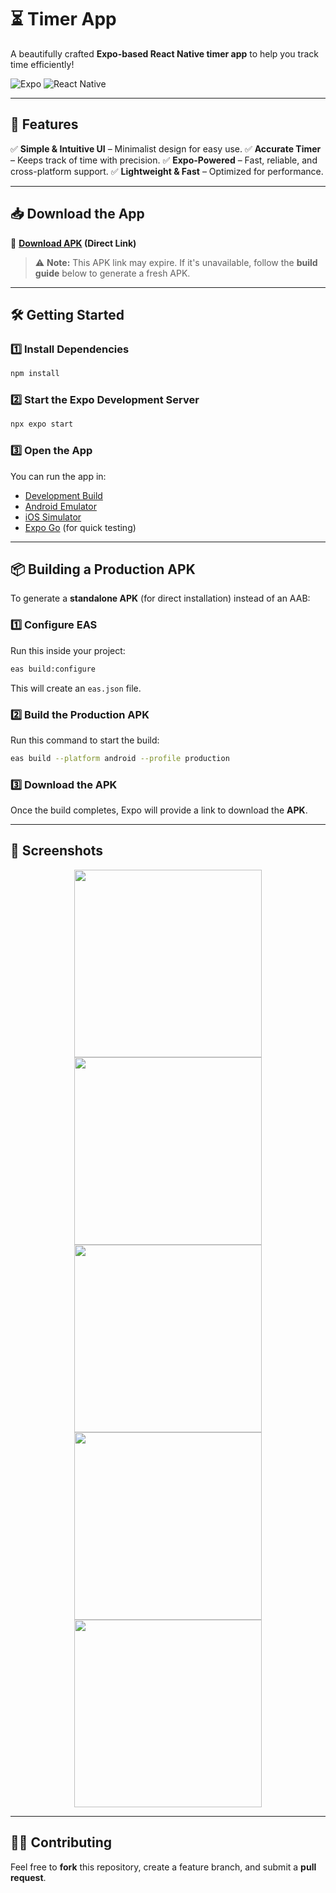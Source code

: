 # ⏳ Timer App
A beautifully crafted **Expo-based React Native timer app** to help you track time efficiently!

![Expo](https://img.shields.io/badge/Expo-000020?style=for-the-badge&logo=expo&logoColor=white)
![React Native](https://img.shields.io/badge/React%20Native-61DAFB?style=for-the-badge&logo=react&logoColor=black)

---

## 🚀 Features
✅ **Simple & Intuitive UI** – Minimalist design for easy use.
✅ **Accurate Timer** – Keeps track of time with precision.
✅ **Expo-Powered** – Fast, reliable, and cross-platform support.
✅ **Lightweight & Fast** – Optimized for performance.

---

## 📥 Download the App
🔹 **[Download APK](https://expo.dev/artifacts/eas/4wLtyo1E5fnDhrvugFC4nH.apk) (Direct Link)**

> ⚠️ **Note:** This APK link may expire. If it's unavailable, follow the **build guide** below to generate a fresh APK.

---

## 🛠️ Getting Started

### 1️⃣ Install Dependencies
```bash
npm install
```

### 2️⃣ Start the Expo Development Server
```bash
npx expo start
```

### 3️⃣ Open the App
You can run the app in:
- [Development Build](https://docs.expo.dev/develop/development-builds/introduction/)
- [Android Emulator](https://docs.expo.dev/workflow/android-studio-emulator/)
- [iOS Simulator](https://docs.expo.dev/workflow/ios-simulator/)
- [Expo Go](https://expo.dev/go) (for quick testing)

---

## 📦 Building a Production APK
To generate a **standalone APK** (for direct installation) instead of an AAB:

### 1️⃣ Configure EAS
Run this inside your project:
```bash
eas build:configure
```
This will create an `eas.json` file.

### 2️⃣ Build the Production APK
Run this command to start the build:
```bash
eas build --platform android --profile production
```

### 3️⃣ Download the APK
Once the build completes, Expo will provide a link to download the **APK**.

---

## 📸 Screenshots

<p align="center">
  <img src="https://raw.githubusercontent.com/Biswayan-Mehra/Timer-App/refs/heads/main/assets/images/img1.jpg" width="300"/>
  <img src="https://raw.githubusercontent.com/Biswayan-Mehra/Timer-App/refs/heads/main/assets/images/img2.jpg" width="300"/>
  <img src="https://raw.githubusercontent.com/Biswayan-Mehra/Timer-App/refs/heads/main/assets/images/img3.jpg" width="300"/>
  <img src="https://raw.githubusercontent.com/Biswayan-Mehra/Timer-App/refs/heads/main/assets/images/img4.jpg" width="300"/>
  <img src="https://raw.githubusercontent.com/Biswayan-Mehra/Timer-App/refs/heads/main/assets/images/img5.jpg" width="300"/>
</p>

---

## 👨‍💻 Contributing
Feel free to **fork** this repository, create a feature branch, and submit a **pull request**.
